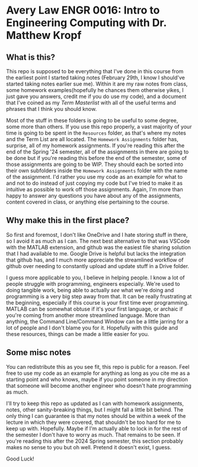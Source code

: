 # Avery Law ENGR 0016: Intro to Engineering Computing with Dr. Matthew Kropf

## What is this?

This repo is supposed to be everything that I've done in this course from the earliest point I started taking notes (February 29th, I know I should've started taking notes earlier sue me). Within it are my raw notes from class, some homework examples(hopefully he chances them otherwise yikes, I just gave you answers, credit me if you do use my code), and a document that I've coined as my *Term Masterlist* with all of the useful terms and phrases that I think you should know.

Most of the stuff in these folders is going to be useful to some degree, some more than others. If you use this repo properly, a vast majority of your time is going to be spent in the `Resources` folder, as that's where my notes and the Term List are all located. The `Homework Assignments` folder has, surprise, all of my homework assignments. If you're reading this after the end of the Spring '24 semester, all of the assignments in there are going to be done but if you're reading this before the end of the semester, some of those assignments are going to be WIP. They should each be sorted into their own subfolders inside the `Homework Assignments` folder with the name of the assignment. I'd rather you use my code as an example for what to and not to do instead of just copying my code but I've tried to make it as intuitive as possible to work off those assignments. Again, I'm more than happy to answer any questions you have about any of the assignments, content covered in class, or anything else pertaining to the course.

## Why make this in the first place?

So first and foremost, I don't like OneDrive and I hate storing stuff in there, so I avoid it as much as I can. The next best alternative to that was VSCode with the MATLAB extension, and github was the easiest file sharing solution that I had available to me. Google Drive is helpful but lacks the integration that github has, and I much more appreciate the streamlined workflow of github over needing to constantly upload and update stuff in a Drive folder.

I guess more applicable to you, I believe in helping people. I know a lot of people struggle with programming, engineers especially. We're used to doing tangible work, being able to actually *see* what we're doing and programming is a very big step away from that. It can be really frustrating at the beginning, especially if this course is your first time ever programming. MATLAB can be somewhat obtuse if it's your first language, or archaic if you're coming from another more streamlined language. More than anything, the Command Line/Command Window can be a little jarring for a lot of people and I don't blame you for it. Hopefully with this guide and these resources, things can be made a little easier for you.

## Some misc notes

You can redistribute this as you see fit, this repo is public for a reason. Feel free to use my code as an example for anything as long as you cite me as a starting point and who knows, maybe if you point someone in my direction that someone will become another engineer who doesn't hate programming as much.

I'll try to keep this repo as updated as I can with homework assignments, notes, other sanity-breaking things, but I might fall a little bit behind. The only thing I can guarantee is that my notes should be within a week of the lecture in which they were covered, that shouldn't be too hard for me to keep up with. Hopefully. Maybe if I'm actually able to lock in for the rest of the semester I don't have to worry as much. That remains to be seen. If you're reading this after the 2024 Spring semester, this section probably makes no sense to you but oh well. Pretend it doesn't exist, I guess.

Good Luck!
